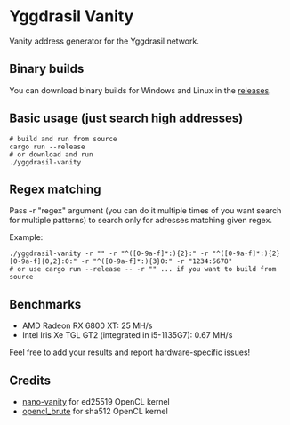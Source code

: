 # Yggdrasil Vanity

Vanity address generator for the Yggdrasil network.

## Binary builds

You can download binary builds for Windows and Linux in the [releases](https://github.com/averyanalex/yggdrasil-vanity/releases).

## Basic usage (just search high addresses)

```shell
# build and run from source
cargo run --release
# or download and run
./yggdrasil-vanity
```

## Regex matching

Pass -r "regex" argument (you can do it multiple times of you want search for multiple patterns) to search only for adresses matching given regex.

Example:

```shell
./yggdrasil-vanity -r "" -r "^([0-9a-f]*:){2}:" -r "^([0-9a-f]*:){2}[0-9a-f]{0,2}:0:" -r "^([0-9a-f]*:){3}0:" -r "1234:5678"
# or use cargo run --release -- -r "" ... if you want to build from source
```

## Benchmarks

- AMD Radeon RX 6800 XT: 25 MH/s
- Intel Iris Xe TGL GT2 (integrated in i5-1135G7): 0.67 MH/s

Feel free to add your results and report hardware-specific issues!

## Credits
- [nano-vanity](https://github.com/PlasmaPower/nano-vanity) for ed25519 OpenCL kernel
- [opencl_brute](https://github.com/bkerler/opencl_brute) for sha512 OpenCL kernel
